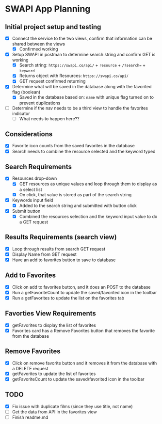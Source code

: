 # SWAPI App Planning

## Initial project setup and testing
- [x] Connect the service to the two views, confirm that information can be shared between the views
    - [x] Confirmed working
- [x] Setup SWAPI in postman to determine search string and confirm GET is working
    - [x] Search string: `https://swapi.co/api/` + `resource` + `/?search=` + `keyword`
    - [x] Returns object with Resources: `https://swapi.co/api/`
    - [x] GET request confirmed returning
- [x] Determine what will be saved in the database along with the favorited flag (boolean)
    - [x] Saved in the database based on: `name` with unique flag turned on to prevent duplications
- [ ] Determine if the nav needs to be a third view to handle the favorites indicator
    - [ ] What needs to happen here??

## Considerations
- [x] Favorite icon counts from the saved favorites in the database
- [x] Search needs to combine the resource selected and the keyword typed

## Search Requirements
- [x] Resources drop-down
    - [x] GET resources as unique values and loop through them to display as a select list
    - [x] On click, that value is stored as part of the search string
- [x] Keywords input field
    - [x]  Added to the search string and submitted with button click
- [x] Submit button
    - [x] Combined the resources selection and the keyword input value to do a GET request

## Results Requirements (search view)
- [x] Loop through results from search GET request
- [x] Display Name from GET request
- [x] Have an add to favorites button to save to database

## Add to Favorites
- [x] Click on add to favorites button, and it does an POST to the database
- [x] Run a getFavoriteCount to update the saved/favorited icon in the toolbar
- [x] Run a getFavorites to update the list on the favorites tab

## Favorties View Requirements
- [x] getFavorites to display the list of favorites
- [x] Favorites card has a Remove Favorites button that removes the favorite from the database

## Remove Favorites
- [x] Click on remove favorite button and it removes it from the database with a DELETE request
- [x] getFavorites to update the list of favorites
- [x] getFavoriteCount to update the saved/favorited icon in the toolbar

## TODO
- [x] Fix issue with duplicate films (since they use title, not name)
- [ ] Get the data from API in the favorites view
- [ ] Finish readme.md